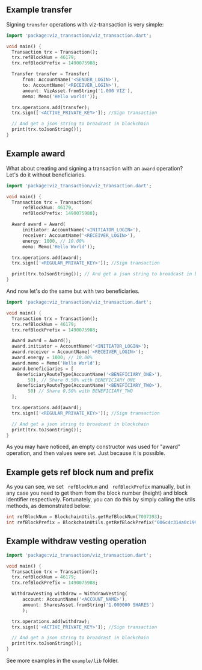 ## Example transfer

Signing ``transfer`` operations with viz-transaction is very simple:

```dart
import 'package:viz_transaction/viz_transaction.dart';

void main() {
  Transaction trx = Transaction();
  trx.refBlockNum = 46179;
  trx.refBlockPrefix = 1490075988;

  Transfer transfer = Transfer(
      from: AccountName('<SENDER_LOGIN>'),
      to: AccountName('<RECEIVER_LOGIN>'),
      amount: VizAsset.fromString('1.000 VIZ'),
      memo: Memo('Hello world!'));

  trx.operations.add(transfer);
  trx.sign(['<ACTIVE_PRIVATE_KEY>']); //Sign transaction

  // And get a json string to broadcast in blockchain
  print(trx.toJsonString());
}
```

## Example award

What about creating and signing a transaction with an ``award`` operation? Let's do it without beneficiaries.

```dart
import 'package:viz_transaction/viz_transaction.dart';

void main() {
  Transaction trx = Transaction(
      refBlockNum: 46179,
      refBlockPrefix: 1490075988);

  Award award = Award(
      initiator: AccountName('<INITIATOR_LOGIN>'),
      receiver: AccountName('<RECEIVER_LOGIN>'),
      energy: 1000, // 10.00%
      memo: Memo('Hello World'));

  trx.operations.add(award);
  trx.sign(['<REGULAR_PRIVATE_KEY>']); //Sign transaction

  print(trx.toJsonString()); // And get a json string to broadcast in blockchain
}
```

And now let's do the same but with two beneficiaries.

```dart
import 'package:viz_transaction/viz_transaction.dart';

void main() {
  Transaction trx = Transaction();
  trx.refBlockNum = 46179;
  trx.refBlockPrefix = 1490075988;

  Award award = Award();
  award.initiator = AccountName('<INITIATOR_LOGIN>');
  award.receiver = AccountName('<RECEIVER_LOGIN>');
  award.energy = 1000; // 10.00%
  award.memo = Memo('Hello World');
  award.beneficiaries = [
    BeneficiaryRouteType(AccountName('<BENEFICIARY_ONE>'),
        50), // Share 0.50% with BENEFICIARY_ONE
    BeneficiaryRouteType(AccountName('<BENEFICIARY_TWO>'),
        50) // Share 0.50% with BENEFICIARY_TWO
  ];

  trx.operations.add(award);
  trx.sign(['<REGULAR_PRIVATE_KEY>']); //Sign transaction

  // And get a json string to broadcast in blockchain
  print(trx.toJsonString());
}
```

As you may have noticed, an empty constructor was used for "award" operation, and then values were set. Just because it is possible.

## Example gets ref block num and prefix

As you can see, we set `` refBlockNum`` and `` refBlockPrefix`` manually, 
but in any case you need to get them from the block number (height)
and block identifier respectively. Fortunately, you can do this by simply calling the utils methods, 
as demonstrated below:

```dart
int refBlockNum = BlockchainUtils.getRefBlockNum(7097393);
int refBlockPrefix = BlockchainUtils.getRefBlockPrefix("006c4c314a0c19918caa3187abdebfeeb56724b1");
```

## Example withdraw vesting operation

```dart
import 'package:viz_transaction/viz_transaction.dart';

void main() {
  Transaction trx = Transaction();
  trx.refBlockNum = 46179;
  trx.refBlockPrefix = 1490075988;

  WithdrawVesting withdraw = WithdrawVesting(
      account: AccountName('<ACCOUNT_NAME>'),
      amount: SharesAsset.fromString('1.000000 SHARES')
      );

  trx.operations.add(withdraw);
  trx.sign(['<ACTIVE_PRIVATE_KEY>']); //Sign transaction

  // And get a json string to broadcast in blockchain
  print(trx.toJsonString());
}
```

See more examples in the ``example/lib`` folder.